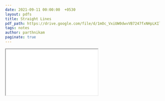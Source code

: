 ```yaml
---
date: 2021-09-11 00:00:00  +0530
layout: pdfs
title: Straight Lines
pdf_path: https://drive.google.com/file/d/1mOc_VxiUW0dwvVB7247fxNHpLKIlzK3E/preview?usp=sharing
tags: notes
author: parthnikam
paginate: true
---
```


<iframe class="embed-pdf" src="{{ page.pdf_path }}#toolbar=0" seamless="seamless" scrolling="no" style="overflow:hidden"></iframe>
